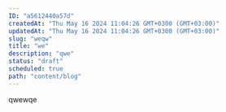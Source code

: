 ```yaml
---
ID: "a5612440a57d"
createdAt: "Thu May 16 2024 11:04:26 GMT+0300 (GMT+03:00)"
updatedAt: "Thu May 16 2024 11:04:26 GMT+0300 (GMT+03:00)"
slug: "weqw"
title: "we"
description: "qwe"
status: "draft"
scheduled: true
path: "content/blog"
---
```

qwewqe